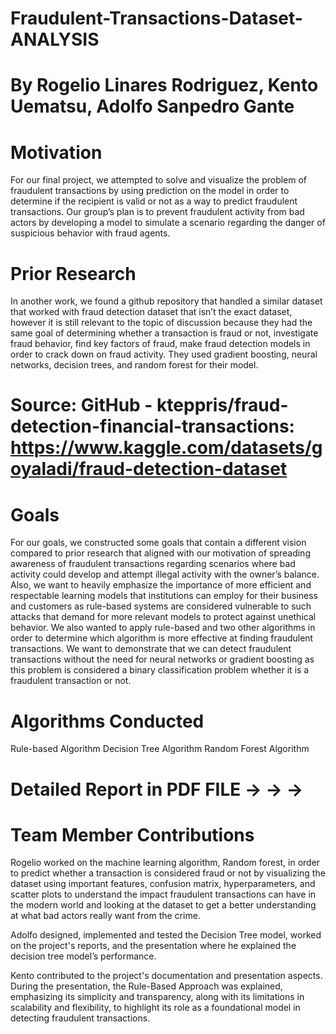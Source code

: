 # Fraudulent-Transactions-Dataset-ANALYSIS

# By Rogelio Linares Rodriguez, Kento Uematsu, Adolfo Sanpedro Gante

# Motivation
For our final project, we attempted to solve and visualize the problem of fraudulent transactions by using prediction on the model in order to determine if the recipient is valid or not as a way to predict fraudulent transactions. Our group’s plan is to prevent fraudulent activity from bad actors by developing a model to simulate a scenario regarding the danger of suspicious behavior with fraud agents.

# Prior Research
In another work, we found a github repository that handled a similar dataset that worked with fraud detection dataset that isn’t the exact dataset, however it is still relevant to the topic of discussion because they had the same goal of determining whether a transaction is fraud or not, investigate fraud behavior, find key factors of fraud, make fraud detection models in order to crack down on fraud activity. They used gradient boosting, neural networks, decision trees, and random forest for their model.
# Source: GitHub - kteppris/fraud-detection-financial-transactions: https://www.kaggle.com/datasets/goyaladi/fraud-detection-dataset

# Goals
For our goals, we constructed some goals that contain a different vision compared to prior research that aligned with our motivation of spreading awareness of fraudulent transactions regarding scenarios where bad activity could develop and attempt illegal activity with the owner’s balance. Also, we want to heavily emphasize the importance of more efficient and respectable learning models that institutions can employ for their business and customers as rule-based systems are considered vulnerable to such attacks that demand for more relevant models to protect against unethical behavior. We also wanted to apply rule-based and two other algorithms in order to determine which algorithm is more effective at finding fraudulent transactions. We want to demonstrate that we can detect fraudulent transactions without the need for neural networks or gradient boosting as this problem is considered a binary classification problem whether it is a fraudulent transaction or not.

# Algorithms Conducted
Rule-based Algorithm
Decision Tree Algorithm
Random Forest Algorithm

# Detailed Report in PDF FILE -> -> ->

# Team Member Contributions
Rogelio worked on the machine learning algorithm, Random forest, in order to predict whether a transaction is considered fraud or not by visualizing the dataset using important features, confusion matrix, hyperparameters, and scatter plots to understand the impact fraudulent transactions can have in the modern world and looking at the dataset to get a better understanding at what bad actors really want from the crime. 

Adolfo designed, implemented and tested the Decision Tree model, worked on the project's reports, and the presentation where he explained the decision tree model’s performance.

Kento contributed to the project's documentation and presentation aspects. During the presentation, the Rule-Based Approach was explained, emphasizing its simplicity and transparency, along with its limitations in scalability and flexibility, to highlight its role as a foundational model in detecting fraudulent transactions.
